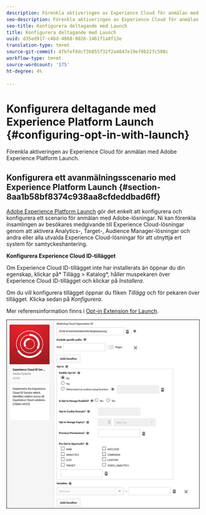 ```yaml
---
description: Förenkla aktiveringen av Experience Cloud för anmälan med Adobe Experience Platform Launch.
seo-description: Förenkla aktiveringen av Experience Cloud för anmälan med Adobe Experience Platform Launch.
seo-title: Konfigurera deltagande med Launch
title: Konfigurera deltagande med Launch
uuid: d35ed917-c4bd-4868-9026-1461f1a8f13e
translation-type: tm+mt
source-git-commit: 4fbfefddcf36855f32f2a4047e19ef0b22fc508c
workflow-type: tm+mt
source-wordcount: '175'
ht-degree: 4%

---
```



# Konfigurera deltagande med Experience Platform Launch {#configuring-opt-in-with-launch}

Förenkla aktiveringen av Experience Cloud för anmälan med Adobe Experience Platform Launch.

## Konfigurera ett avanmälningsscenario med Experience Platform Launch {#section-8aa1b58bf8374c938aa8cfdeddbad6ff}

[Adobe Experience Platform Launch](https://docs.adobelaunch.com/) gör det enkelt att konfigurera och konfigurera ett scenario för anmälan med Adobe-lösningar. Ni kan förenkla insamlingen av besökares medgivande till Experience Cloud-lösningar genom att aktivera Analytics-, Target-, Audience Manager-lösningar och andra eller alla utvalda Experience Cloud-lösningar för att utnyttja ert system för samtyckeshantering.

**Konfigurera Experience Cloud ID-tillägget**

Om Experience Cloud ID-tillägget inte har installerats än öppnar du din egenskap, klickar på* Tillägg > Katalog*, håller muspekaren över Experience Cloud ID-tillägget och klickar på *Installera*.

Om du vill konfigurera tillägget öppnar du fliken *Tillägg* och för pekaren över tillägget. Klicka sedan på *Konfigurera*.

Mer referensinformation finns i [Opt-in Extension for Launch](https://docs.adobe.com/content/help/sv-SE/launch/using/extensions-ref/adobe-extension/id-service-extension/overview.html).

![](assets/optin-launch.jpg)

